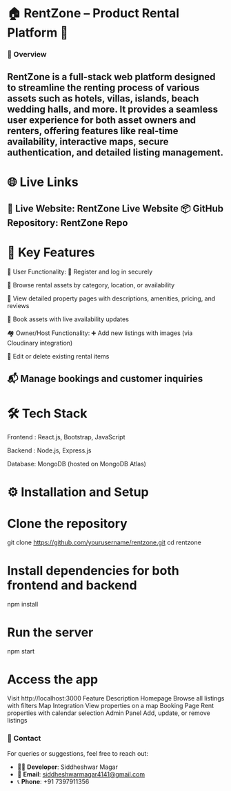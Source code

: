 # 🏠 RentZone – Product Rental Platform 🚀
### 🌟 Overview

RentZone is a full-stack web platform designed to streamline the renting process of various assets such as hotels, villas, islands, beach wedding halls, and more. It provides a seamless user experience for both asset owners and renters, offering features like real-time availability, interactive maps, secure authentication, and detailed listing management.
---
# 🌐 Live Links

🔗 Live Website: RentZone Live Website
📦 GitHub Repository: RentZone Repo
---
# 🎯 Key Features

👤 User Functionality:
🔐 Register and log in securely

📂 Browse rental assets by category, location, or availability

🏡 View detailed property pages with descriptions, amenities, pricing, and reviews

📆 Book assets with live availability updates


🏘️ Owner/Host Functionality:
➕ Add new listings with images (via Cloudinary integration)

📝 Edit or delete existing rental items

📬 Manage bookings and customer inquiries
---
# 🛠️ Tech Stack
Frontend : React.js, Bootstrap, JavaScript

Backend : Node.js, Express.js

Database: MongoDB (hosted on MongoDB Atlas)

# ⚙️ Installation and Setup
# Clone the repository
git clone https://github.com/yourusername/rentzone.git
cd rentzone

# Install dependencies for both frontend and backend
npm install

# Run the server
npm start

# Access the app
Visit http://localhost:3000
Feature	Description
Homepage	Browse all listings with filters
Map Integration	View properties on a map
Booking Page	Rent properties with calendar selection
Admin Panel	Add, update, or remove listings

### 📧 Contact

For queries or suggestions, feel free to reach out:

- 👨‍💻 **Developer**: Siddheshwar Magar  
- 📧 **Email**: siddheshwarmagar4141@gmail.com  
- 📞 **Phone**: +91 7397911356